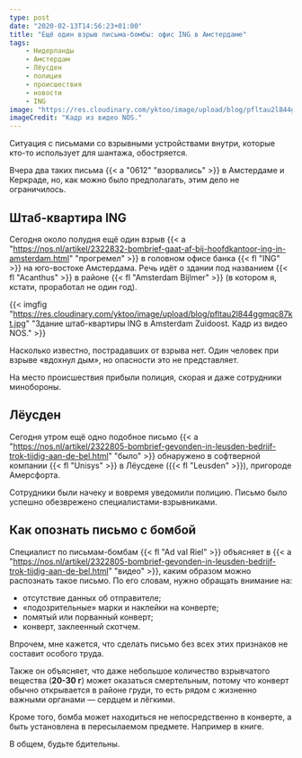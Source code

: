 ```yaml
---
type: post
date: "2020-02-13T14:56:23+01:00"
title: "Ещё один взрыв письма-бомбы: офис ING в Амстердаме"
tags:
    - Нидерланды
    - Амстердам
    - Лёусден
    - полиция
    - происшествия
    - новости
    - ING
image: "https://res.cloudinary.com/yktoo/image/upload/blog/pfltau2l844ggmqc87kt.jpg"
imageCredit: "Кадр из видео NOS."
---
```


Ситуация с письмами со взрывными устройствами внутри, которые кто-то использует для шантажа, обостряется.

Вчера два таких письма {{< a "0612" "взорвались" >}} в Амстердаме и Керкраде, но, как можно было предполагать, этим дело не ограничилось.

<!--more-->

## Штаб-квартира ING

Сегодня около полудня ещё один взрыв {{< a "https://nos.nl/artikel/2322832-bombrief-gaat-af-bij-hoofdkantoor-ing-in-amsterdam.html" "прогремел" >}} в головном офисе банка {{< fl "ING" >}} на юго-востоке Амстердама. Речь идёт о здании под названием {{< fl "Acanthus" >}} в районе {{< fl "Amsterdam Bijlmer" >}} (в котором я, кстати, проработал не один год).

{{< imgfig "https://res.cloudinary.com/yktoo/image/upload/blog/pfltau2l844ggmqc87kt.jpg" "Здание штаб-квартиры ING в Amsterdam Zuidoost. Кадр из видео NOS." >}}

Насколько известно, пострадавших от взрыва нет. Один человек при взрыве «вдохнул дым», но опасности это не представляет.

На место происшествия прибыли полиция, скорая и даже сотрудники минобороны.

## Лёусден

Сегодня утром ещё одно подобное письмо {{< a "https://nos.nl/artikel/2322805-bombrief-gevonden-in-leusden-bedrijf-trok-tijdig-aan-de-bel.html" "было" >}} обнаружено в софтверной компании {{< fl "Unisys" >}} в Лёусдене ({{< fl "Leusden" >}}), пригороде Амерсфорта.

Сотрудники были начеку и вовремя уведомили полицию. Письмо было успешно обезврежено специалистами-взрывниками.

## Как опознать письмо с бомбой

Специалист по письмам-бомбам {{< fl "Ad val Riel" >}} объясняет в {{< a "https://nos.nl/artikel/2322805-bombrief-gevonden-in-leusden-bedrijf-trok-tijdig-aan-de-bel.html" "видео" >}}, каким образом можно распознать такое письмо. По его словам, нужно обращать внимание на:

* отсутствие данных об отправителе;
* «подозрительные» марки и наклейки на конверте;
* помятый или порванный конверт;
* конверт, заклеенный скотчем.

Впрочем, мне кажется, что сделать письмо без всех этих признаков не составит особого труда.

Также он объясняет, что даже небольшое количество взрывчатого вещества (**20-30 г**) может оказаться смертельным, потому что конверт обычно открывается в районе груди, то есть рядом с жизненно важными органами — сердцем и лёгкими.

Кроме того, бомба может находиться не непосредственно в конверте, а быть установлена в пересылаемом предмете. Например в книге.

В общем, будьте бдительны.